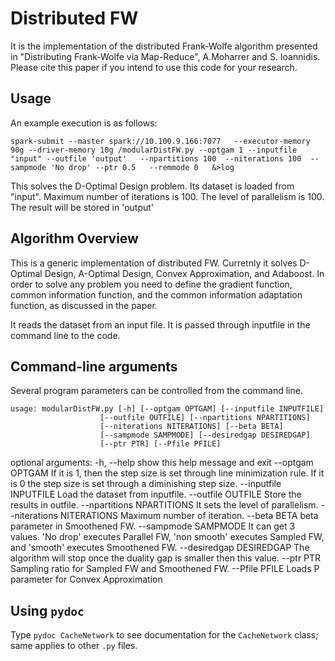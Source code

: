  Distributed FW
===========================

It is the implementation of the distributed Frank-Wolfe algorithm presented in "Distributing Frank-Wolfe via Map-Reduce", A.Moharrer and S. Ioannidis. Please cite this paper if you intend to use this code for your research.

Usage
-----
An example execution is as follows:

	spark-submit --master spark://10.100.9.166:7077   --executor-memory 90g --driver-memory 10g /modularDistFW.py --optgam 1 --inputfile "input" --outfile 'output'   --npartitions 100  --niterations 100  --sampmode 'No drop' --ptr 0.5   --remmode 0   &>log


This solves the D-Optimal Design problem. Its dataset is loaded from "input". Maximum number of iterations is 100. The level of parallelism is 100. The result will be stored in 'output'
 

Algorithm  Overview
------------------


This is a generic implementation of distributed FW. Curretnly it solves D-Optimal Design, A-Optimal Design, Convex Approximation, and Adaboost. In order to solve any problem you need to define the gradient function, common information function, and the common information adaptation function, as discussed in the paper. 

It reads the dataset from an input file. It is passed through inputfile in the command line to the code. 



Command-line arguments
----------------------
Several program parameters can be controlled from the command line.


	usage: modularDistFW.py [-h] [--optgam OPTGAM] [--inputfile INPUTFILE]
                        [--outfile OUTFILE] [--npartitions NPARTITIONS]
                        [--niterations NITERATIONS] [--beta BETA]
                        [--sampmode SAMPMODE] [--desiredgap DESIREDGAP]
                        [--ptr PTR] [--Pfile PFILE]

optional arguments:
  -h, --help            show this help message and exit
  --optgam OPTGAM       If it is 1, then the step size is set through line
                        minimization rule. If it is 0 the step size is set
                        through a diminishing step size.
  --inputfile INPUTFILE
                        Load the dataset from inputfile.
  --outfile OUTFILE     Store the results in outfile.
  --npartitions NPARTITIONS
                        It sets the level of parallelism.
  --niterations NITERATIONS
                        Maximum number of iteration.
  --beta BETA           beta parameter in Smoothened FW.
  --sampmode SAMPMODE   It can get 3 values. 'No drop' executes Parallel FW,
                        'non smooth' executes Sampled FW, and 'smooth'
                        executes Smoothened FW.
  --desiredgap DESIREDGAP
                        The algorithm will stop once the duality gap is
                        smaller then this value.
  --ptr PTR             Sampling ratio for Sampled FW and Smoothened FW.
  --Pfile PFILE         Loads P parameter for Convex Approximation
		 


Using `pydoc`
------------

Type `pydoc CacheNetwork` to see documentation for the `CacheNetwork` class; same applies to other `.py` files.


